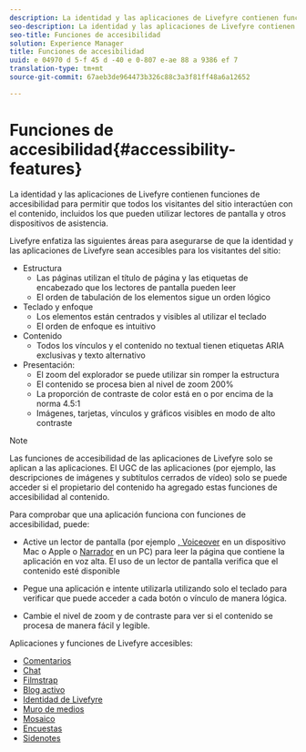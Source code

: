 ```yaml
---
description: La identidad y las aplicaciones de Livefyre contienen funciones de accesibilidad para permitir que todos los visitantes del sitio interactúen con el contenido, incluidos los que pueden utilizar lectores de pantalla y otros dispositivos de asistencia.
seo-description: La identidad y las aplicaciones de Livefyre contienen funciones de accesibilidad para permitir que todos los visitantes del sitio interactúen con el contenido, incluidos los que pueden utilizar lectores de pantalla y otros dispositivos de asistencia.
seo-title: Funciones de accesibilidad
solution: Experience Manager
title: Funciones de accesibilidad
uuid: e 04970 d 5-f 45 d -40 e 0-807 e-ae 88 a 9386 ef 7
translation-type: tm+mt
source-git-commit: 67aeb3de964473b326c88c3a3f81ff48a6a12652

---
```



# Funciones de accesibilidad{#accessibility-features}

La identidad y las aplicaciones de Livefyre contienen funciones de accesibilidad para permitir que todos los visitantes del sitio interactúen con el contenido, incluidos los que pueden utilizar lectores de pantalla y otros dispositivos de asistencia.

Livefyre enfatiza las siguientes áreas para asegurarse de que la identidad y las aplicaciones de Livefyre sean accesibles para los visitantes del sitio:

* Estructura
   * Las páginas utilizan el título de página y las etiquetas de encabezado que los lectores de pantalla pueden leer
   * El orden de tabulación de los elementos sigue un orden lógico
* Teclado y enfoque
   * Los elementos están centrados y visibles al utilizar el teclado
   * El orden de enfoque es intuitivo
* Contenido
   * Todos los vínculos y el contenido no textual tienen etiquetas ARIA exclusivas y texto alternativo
* Presentación:
   * El zoom del explorador se puede utilizar sin romper la estructura
   * El contenido se procesa bien al nivel de zoom 200%
   * La proporción de contraste de color está en o por encima de la norma 4.5:1
   * Imágenes, tarjetas, vínculos y gráficos visibles en modo de alto contraste

>[!NOTE]
>
>Las funciones de accesibilidad de las aplicaciones de Livefyre solo se aplican a las aplicaciones. El UGC de las aplicaciones (por ejemplo, las descripciones de imágenes y subtítulos cerrados de vídeo) solo se puede acceder si el propietario del contenido ha agregado estas funciones de accesibilidad al contenido.

Para comprobar que una aplicación funciona con funciones de accesibilidad, puede:

* Active un lector de pantalla (por ejemplo [, Voiceover](https://www.apple.com/accessibility/mac/vision/) en un dispositivo Mac o Apple o [Narrador](https://www.microsoft.com/en-us/accessibility/windows) en un PC) para leer la página que contiene la aplicación en voz alta. El uso de un lector de pantalla verifica que el contenido esté disponible

* Pegue una aplicación e intente utilizarla utilizando solo el teclado para verificar que puede acceder a cada botón o vínculo de manera lógica.
* Cambie el nivel de zoom y de contraste para ver si el contenido se procesa de manera fácil y legible.

Aplicaciones y funciones de Livefyre accesibles:

* [Comentarios](/help/using/c-about-apps/c-comments/c-comments.md)
* [Chat](../c-about-apps/c-chat-app/c-chat-app.md#c_chat_app)
* [Filmstrap](../c-about-apps/c-filmstrip-app/c-filmstrip-app.md#concept_jpc_n2j_jbb)
* [Blog activo](../c-about-apps/c-liveblog-app/c-liveblog-app.md#c_liveblog_app)
* [Identidad de Livefyre](/help/implementation/t-about-identity-integration/t-about-identity-integration.md)
* [Muro de medios](../c-about-apps/c-media-wall-app/c-media-wall-app.md#c_media_wall_app)
* [Mosaico](../c-about-apps/c-mosaic-app/c-mosaic-app.md#c_mosaic_app)
* [Encuestas](../c-about-apps/c-polls-app/c-polls-app.md#c_polls_app)
* [Sidenotes](../c-about-apps/c-sidenotes-app/c-sidenotes-app.md#c_sidenotes_app)

